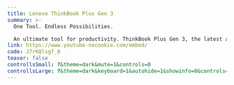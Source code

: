 ```yaml
---
title: Lenovo ThinkBook Plus Gen 3
summary: >-
  One Tool. Endless Possibilities.

  An ultimate tool for productivity. ThinkBook Plus Gen 3, the latest addition to the dual -screen ThinkBook Plus series. Coming soon..
link: https://www.youtube-nocookie.com/embed/
code: J7rKQlsgf_8
teaser: false
controllsSmall: ?&theme=dark&mute=1&controls=0
controllsLarge: ?&theme=dark&keyboard=1&autohide=1&showinfo=0&controls=1&disablekb=1&modestbranding=1&mute=1
---
```

